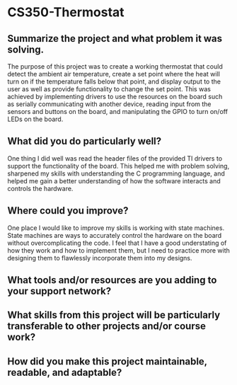 # CS350-Thermostat

## Summarize the project and what problem it was solving.
The purpose of this project was to create a working thermostat that could detect the ambient air temperature, 
create a set point where the heat will turn on if the temperature falls below that point, and display output 
to the user as well as provide functionality to change the set point. This was achieved by implementing drivers 
to use the resources on the board such as serially communicating with another device, reading input from the 
sensors and buttons on the board, and manipulating the GPIO to turn on/off LEDs on the board.

## What did you do particularly well?
One thing I did well was read the header files of the provided TI drivers to support the functionality of the 
board. This helped me with problem solving, sharpened my skills with understanding the C programming language, 
and helped me gain a better understanding of how the software interacts and controls the hardware.

## Where could you improve?
One place I would like to improve my skills is working with state machines. State machines are ways to 
accurately control the hardware on the board without overcomplicating the code. I feel that I have a good 
understating of how they work and how to implement them, but I need to practice more with designing them to 
flawlessly incorporate them into my designs.

## What tools and/or resources are you adding to your support network?


## What skills from this project will be particularly transferable to other projects and/or course work?


## How did you make this project maintainable, readable, and adaptable?
